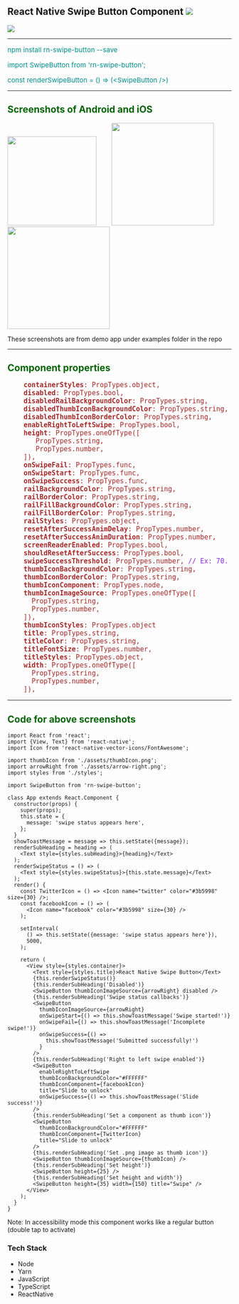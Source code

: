 ## React Native Swipe Button Component <img src="https://img.shields.io/badge/contributions-welcome-brightgreen.svg?style=flat" /> 
<a href="https://nodei.co/npm/rn-swipe-button/"><img src="https://nodei.co/npm/rn-swipe-button.png?downloads=true&downloadRank=true&stars=true"></a>

<hr>
<div style="color:darkcyan; font-size: 15px;">
    <p>npm install rn-swipe-button --save</p>
    <p>import SwipeButton from 'rn-swipe-button';</p>
    const renderSwipeButton = () => (&lt;SwipeButton /&gt;) 
</div>
<hr>
<div>
  <h2 style="color:darkgreen;">Screenshots of Android and iOS</h2>
  <img src="https://udaysravank.github.io/RNSwipeButton/rn-swipe-button-ios.png" width="200" style="margin-right: 30px;"/>
  <img src="https://udaysravank.github.io/RNSwipeButton/rn-swipe-button.png" style="margin-right: 30px;" width="230"/>
  <img src="https://udaysravank.github.io/RNSwipeButton/rn-swipe-button.gif" width="230" />
  <p>These screenshots are from demo app under examples folder in the repo</p>
</div>
<hr>
<h2 style="color:darkgreen;">Component properties</h2>
<pre style="font-size: 15px; color: brown;">
    <b>containerStyles</b>: PropTypes.object,
    <b>disabled</b>: PropTypes.bool,
    <b>disabledRailBackgroundColor</b>: PropTypes.string,
    <b>disabledThumbIconBackgroundColor</b>: PropTypes.string,
    <b>disabledThumbIconBorderColor</b>: PropTypes.string,
    <b>enableRightToLeftSwipe</b>: PropTypes.bool,
    <b>height</b>: PropTypes.oneOfType([
       PropTypes.string,
       PropTypes.number,
    ]),
    <b>onSwipeFail</b>: PropTypes.func,
    <b>onSwipeStart</b>: PropTypes.func,
    <b>onSwipeSuccess</b>: PropTypes.func,
    <b>railBackgroundColor</b>: PropTypes.string,
    <b>railBorderColor</b>: PropTypes.string,
    <b>railFillBackgroundColor</b>: PropTypes.string,
    <b>railFillBorderColor</b>: PropTypes.string,
    <b>railStyles</b>: PropTypes.object,
    <b>resetAfterSuccessAnimDelay</b>: PropTypes.number,
    <b>resetAfterSuccessAnimDuration</b>: PropTypes.number,
    <b>screenReaderEnabled</b>: PropTypes.bool,
    <b>shouldResetAfterSuccess</b>: PropTypes.bool,
    <b>swipeSuccessThreshold</b>: PropTypes.number, <span style="color: blueviolet">// Ex: 70. Swipping 70% will be considered as successful swipe</span>
    <b>thumbIconBackgroundColor</b>: PropTypes.string,
    <b>thumbIconBorderColor</b>: PropTypes.string,
    <b>thumbIconComponent</b>: PropTypes.node,
    <b>thumbIconImageSource</b>: PropTypes.oneOfType([
      PropTypes.string,
      PropTypes.number,
    ]),
    <b>thumbIconStyles</b>: PropTypes.object
    <b>title</b>: PropTypes.string,
    <b>titleColor</b>: PropTypes.string,
    <b>titleFontSize</b>: PropTypes.number,
    <b>titleStyles</b>: PropTypes.object,
    <b>width</b>: PropTypes.oneOfType([
      PropTypes.string,
      PropTypes.number,
    ]),
</pre>
<hr>
<h2 style="color:darkgreen;">Code for above screenshots</h2>

```
import React from 'react';
import {View, Text} from 'react-native';
import Icon from 'react-native-vector-icons/FontAwesome';

import thumbIcon from './assets/thumbIcon.png';
import arrowRight from './assets/arrow-right.png';
import styles from './styles';

import SwipeButton from 'rn-swipe-button';

class App extends React.Component {
  constructor(props) {
    super(props);
    this.state = {
      message: 'swipe status appears here',
    };
  }
  showToastMessage = message => this.setState({message});
  renderSubHeading = heading => (
    <Text style={styles.subHeading}>{heading}</Text>
  );
  renderSwipeStatus = () => (
    <Text style={styles.swipeStatus}>{this.state.message}</Text>
  );
  render() {
    const TwitterIcon = () => <Icon name="twitter" color="#3b5998" size={30} />;
    const facebookIcon = () => (
      <Icon name="facebook" color="#3b5998" size={30} />
    );

    setInterval(
      () => this.setState({message: 'swipe status appears here'}),
      5000,
    );

    return (
      <View style={styles.container}>
        <Text style={styles.title}>React Native Swipe Button</Text>
        {this.renderSwipeStatus()}
        {this.renderSubHeading('Disabled')}
        <SwipeButton thumbIconImageSource={arrowRight} disabled />
        {this.renderSubHeading('Swipe status callbacks')}
        <SwipeButton
          thumbIconImageSource={arrowRight}
          onSwipeStart={() => this.showToastMessage('Swipe started!')}
          onSwipeFail={() => this.showToastMessage('Incomplete swipe!')}
          onSwipeSuccess={() =>
            this.showToastMessage('Submitted successfully!')
          }
        />
        {this.renderSubHeading('Right to left swipe enabled')}
        <SwipeButton
          enableRightToLeftSwipe
          thumbIconBackgroundColor="#FFFFFF"
          thumbIconComponent={facebookIcon}
          title="Slide to unlock"
          onSwipeSuccess={() => this.showToastMessage('Slide success!')}
        />
        {this.renderSubHeading('Set a component as thumb icon')}
        <SwipeButton
          thumbIconBackgroundColor="#FFFFFF"
          thumbIconComponent={TwitterIcon}
          title="Slide to unlock"
        />
        {this.renderSubHeading('Set .png image as thumb icon')}
        <SwipeButton thumbIconImageSource={thumbIcon} />
        {this.renderSubHeading('Set height')}
        <SwipeButton height={25} />
        {this.renderSubHeading('Set height and width')}
        <SwipeButton height={35} width={150} title="Swipe" />
      </View>
    );
  }
}
```

Note: In accessibility mode this component works like a regular button (double tap to activate)

### Tech Stack
<ul>
<li>Node</li>
<li>Yarn</li>
<li>JavaScript</li>
<li>TypeScript</li>
<li>ReactNative</li>
</ul>